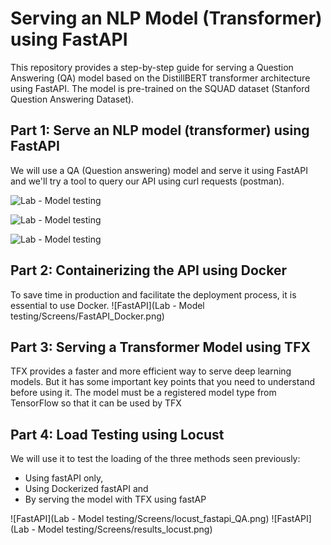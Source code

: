 # Serving an NLP Model (Transformer) using FastAPI

This repository provides a step-by-step guide for serving a Question Answering (QA) model based on the DistillBERT transformer architecture using FastAPI.
The model is pre-trained on the SQUAD dataset (Stanford Question Answering Dataset).



## Part 1:  Serve an NLP model (transformer) using FastAPI

We will use a QA (Question answering) model and serve it using FastAPI and we'll try a tool to query our API using curl requests (postman).

![Lab - Model testing](/Screens/FastAPI_QA.png)

![Lab - Model testing](/Screens/FastAPI_QA_Response.png)

![Lab - Model testing](/Screens/FastAPI_QA_postman.png)

## Part 2: Containerizing the API using Docker
To save time in production and facilitate the deployment process, it is essential to use Docker.
![FastAPI](Lab - Model testing/Screens/FastAPI_Docker.png)

## Part 3: Serving a Transformer Model using TFX
TFX provides a faster and more efficient way to serve deep learning models. But it has some 
important key points that you need to understand before using it. The model must be a 
registered model type from TensorFlow so that it can be used by TFX

## Part 4: Load Testing using Locust
We will use it to test the loading of the three methods seen previously:
- Using fastAPI only, 
- Using Dockerized fastAPI and 
- By serving the model with TFX using fastAP

![FastAPI](Lab - Model testing/Screens/locust_fastapi_QA.png)
![FastAPI](Lab - Model testing/Screens/results_locust.png)

